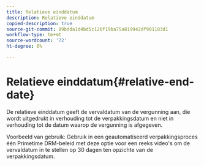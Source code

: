 ```yaml
---
title: Relatieve einddatum
description: Relatieve einddatum
copied-description: true
source-git-commit: 89bdda1d4bd5c126f19ba75a819942df901183d1
workflow-type: tm+mt
source-wordcount: '72'
ht-degree: 0%

---
```



# Relatieve einddatum{#relative-end-date}

De relatieve einddatum geeft de vervaldatum van de vergunning aan, die wordt uitgedrukt in verhouding tot de verpakkingsdatum en niet in verhouding tot de datum waarop de vergunning is afgegeven.

Voorbeeld van gebruik: Gebruik in een geautomatiseerd verpakkingsproces één Primetime DRM-beleid met deze optie voor een reeks video&#39;s om de vervaldatum in te stellen op 30 dagen ten opzichte van de verpakkingsdatum.
